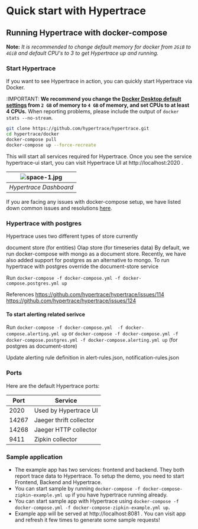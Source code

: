 # Quick start with Hypertrace

## Running Hypertrace with docker-compose

**Note:** *It is recommended to change default memory for docker from `2GiB` to `4GiB` and default CPU's to 3 to get Hypertrace up and running.* 

### Start Hypertrace

If you want to see Hypertrace in action, you can quickly start Hypertrace via Docker.

:IMPORTANT: **We recommend you change the [Docker Desktop default settings](https://hypertrace-docs.s3.amazonaws.com/docker-desktop.png) from `2 GB` of memory to `4 GB` of memory, and set CPUs to at least 4 CPUs.** When reporting problems, please include the output of `docker stats --no-stream`.

```bash
git clone https://github.com/hypertrace/hypertrace.git
cd hypertrace/docker
docker-compose pull
docker-compose up --force-recreate
```

This will start all services required for Hypertrace. Once you see the service hypertrace-ui start, you can visit Hypertrace UI at http://localhost:2020 . 

| ![space-1.jpg](https://s3.amazonaws.com/hypertrace-docs/dashboard-1.png) | 
|:--:| 
| *Hypertrace Dashboard* |

If you are facing any issues with docker-compose setup, we have listed down common issues and resolutions [here](https://docs.hypertrace.org/troubleshooting/docker-compose/).

### Hypertrace with postgres
Hypertrace uses two different types of store currently

document store (for entities) 
Olap store (for timeseries data)
By default, we run docker-compose with mongo as a document store. Recently, we have also added support for postgres as an alternative to mongo. To run hypertrace with postgres override the document-store service

Run ```docker-compose -f docker-compose.yml -f docker-compose.postgres.yml up```

References
https://github.com/hypertrace/hypertrace/issues/114
https://github.com/hypertrace/hypertrace/issues/124

#### To start alerting related serivce

Run ```docker-compose -f docker-compose.yml  -f docker-compose.alerting.yml up```
or ```docker-compose -f docker-compose.yml -f docker-compose.postgres.yml -f docker-compose.alerting.yml up``` (for postgres as document-store)

Update alerting rule definition in alert-rules.json, notification-rules.json

### Ports

Here are the default Hypertrace ports:

| Port  | Service                 |
|-------|-------------------------|
| 2020  | Used by Hypertrace UI   |
| 14267 | Jaeger thrift collector |
| 14268 | Jaeger HTTP collector   |
| 9411  | Zipkin collector        |


### Sample application
- The example app has two services: frontend and backend. They both report trace data to Hypertrace. To setup the demo, you need to start Frontend, Backend and Hypertrace. 
- You can start sample by running `docker-compose -f docker-compose-zipkin-example.yml up` if you have hypertrace running already. 
- You can start sample app with Hypertrace using `docker-compose -f docker-compose.yml -f docker-compose-zipkin-example.yml up`.
- Example app will be served at http://localhost:8081 . You can visit app and refresh it few times to generate some sample requests!
